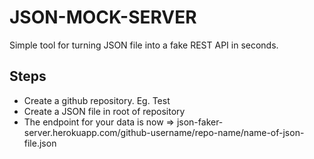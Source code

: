 # JSON-MOCK-SERVER

Simple tool for turning JSON file into a fake REST API in seconds.

## Steps

- Create a github repository. Eg. Test
- Create a JSON file in root of repository
- The endpoint for your data is now => json-faker-server.herokuapp.com/github-username/repo-name/name-of-json-file.json
